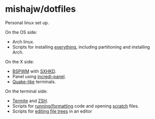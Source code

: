 # mishajw/dotfiles

Personal linux set up.

On the OS side:
- Arch linux.
- Scripts for installing [everything], including partitioning and installing Arch.

On the X side:
- [BSPWM] with [SXHKD].
- Panel using [incredi-panel].
- [Quake-like] terminals.

On the terminal side:
- [Termite] and [ZSH].
- Scripts for [running/formatting] code and opening [scratch] files.
- Scripts for [editing file trees] in an editor

[BSPWM]: config/bspwmrc
[SXHKD]: config/sxhkdrc
[incredi-panel]: https://github.com/mishajw/incredi-panel
[Quake-like]: scripts/x/quake.py
[Termite]: config/termite.conf
[ZSH]: config/.zshrc
[running/formatting]: scripts/dfrun.py
[scratch]: scripts/scratch.py
[editing file trees]: scripts/diredit.py
[everything]: init/image
